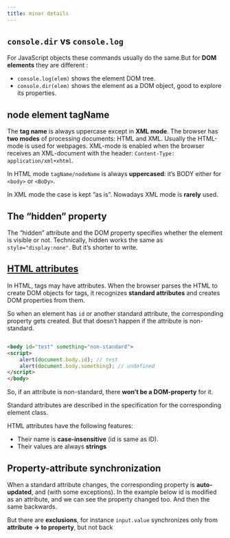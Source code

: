 ```yaml
---
title: minor details
---
```


## `console.dir` vs `console.log`

For JavaScript objects these commands usually do the same.But for **DOM elements** they are different :

- `console.log(elem)` shows the element DOM tree.
- `console.dir(elem)` shows the element as a DOM object, good to explore its properties.

## node element tagName

The **tag name** is always uppercase except in **XML mode**. The browser has **two modes** of processing documents:
HTML and XML. Usually the HTML-mode is used for webpages. XML-mode is enabled when the browser receives an XML-document
with the header: `Content-Type: application/xml+xhtml`.

In HTML mode `tagName/nodeName` is always **uppercased**: it’s BODY either for `<body>` or `<BoDy>`.

In XML mode the case is kept “as is”. Nowadays XML mode is **rarely** used.

## The “hidden” property

The “hidden” attribute and the DOM property specifies whether the element is visible or not. Technically, hidden works
the same as `style="display:none"`. But it’s shorter to write.

## [HTML attributes](https://javascript.info/dom-attributes-and-properties#html-attributes)

In HTML, tags may have attributes. When the browser parses the HTML to create DOM objects for tags, it recognizes
**standard attributes** and creates DOM properties from them.

So when an element has `id` or another standard attribute, the corresponding property gets created. But that doesn’t
happen if the attribute is non-standard.

```html

<body id="test" something="non-standard">
<script>
    alert(document.body.id); // test
    alert(document.body.something); // undefined
</script>
</body>
```

So, if an attribute is non-standard, there **won’t be a DOM-property** for it.

Standard attributes are described in the specification for the corresponding element class.

HTML attributes have the following features:

- Their name is **case-insensitive** (id is same as ID).
- Their values are always **strings**

## Property-attribute synchronization

When a standard attribute changes, the corresponding property is **auto-updated**, and (with some exceptions). In the
example below id is modified as an attribute, and we can see the property changed too. And then the same backwards.

But there are **exclusions**, for instance `input.value` synchronizes only from **attribute → to property**, but not
back
